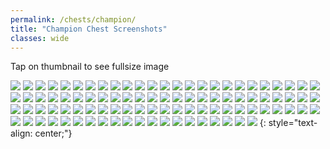 ```yaml
---
permalink: /chests/champion/
title: "Champion Chest Screenshots"
classes: wide
---  
```


Tap on thumbnail to see fullsize image

[![](https://media.discordapp.net/attachments/826525665116553228/827368700528033812/image0.png?width=199&height=139)](https://cdn.discordapp.com/attachments/826525665116553228/827368700528033812/image0.png)
[![](https://media.discordapp.net/attachments/826525665116553228/828439499486527508/image1.png?width=199&height=139)](https://cdn.discordapp.com/attachments/826525665116553228/828439499486527508/image1.png)
[![](https://media.discordapp.net/attachments/826525665116553228/830211931804532786/image2.png?width=199&height=139)](https://cdn.discordapp.com/attachments/826525665116553228/830211931804532786/image2.png)
[![](https://media.discordapp.net/attachments/826525665116553228/830833740410126376/image0.png?width=199&height=139)](https://cdn.discordapp.com/attachments/826525665116553228/830833740410126376/image0.png)
[![](https://media.discordapp.net/attachments/826525665116553228/835731551538118666/IMG_3447.PNG?width=199&height=139)](https://cdn.discordapp.com/attachments/826525665116553228/835731551538118666/IMG_3447.PNG)
[![](https://media.discordapp.net/attachments/826525665116553228/835731713538785320/IMG_3462.PNG?width=199&height=139)](https://cdn.discordapp.com/attachments/826525665116553228/835731713538785320/IMG_3462.PNG)
[![](https://media.discordapp.net/attachments/826525665116553228/835731875313221673/IMG_3575.PNG?width=199&height=139)](https://cdn.discordapp.com/attachments/826525665116553228/835731875313221673/IMG_3575.PNG)
[![](https://media.discordapp.net/attachments/826525665116553228/835731883350294538/IMG_3527.PNG?width=199&height=139)](https://cdn.discordapp.com/attachments/826525665116553228/835731883350294538/IMG_3527.PNG)
[![](https://media.discordapp.net/attachments/826525665116553228/840815565211959329/IMG_3771.PNG?width=199&height=139)](https://cdn.discordapp.com/attachments/826525665116553228/840815565211959329/IMG_3771.PNG)
[![](https://media.discordapp.net/attachments/826525665116553228/840815878114508820/IMG_3956.PNG?width=199&height=139)](https://cdn.discordapp.com/attachments/826525665116553228/840815878114508820/IMG_3956.PNG)
[![](https://media.discordapp.net/attachments/826525665116553228/862195363153838140/image0.jpg?width=199&height=139)](https://cdn.discordapp.com/attachments/826525665116553228/862195363153838140/image0.jpg)
[![](https://media.discordapp.net/attachments/826525665116553228/862196301235093504/IMG_4071.PNG?width=199&height=139)](https://cdn.discordapp.com/attachments/826525665116553228/862196301235093504/IMG_4071.PNG)
[![](https://media.discordapp.net/attachments/826525665116553228/862196617893118023/IMG_4392.PNG?width=199&height=139)](https://cdn.discordapp.com/attachments/826525665116553228/862196617893118023/IMG_4392.PNG)
[![](https://media.discordapp.net/attachments/826525665116553228/862196759987879936/IMG_4494.PNG?width=199&height=139)](https://cdn.discordapp.com/attachments/826525665116553228/862196759987879936/IMG_4494.PNG)
[![](https://media.discordapp.net/attachments/826525665116553228/862196766072897546/IMG_4554.PNG?width=199&height=139)](https://cdn.discordapp.com/attachments/826525665116553228/862196766072897546/IMG_4554.PNG)
[![](https://media.discordapp.net/attachments/826525665116553228/862197121086914560/IMG_4835.PNG?width=199&height=139)](https://cdn.discordapp.com/attachments/826525665116553228/862197121086914560/IMG_4835.PNG)
[![](https://media.discordapp.net/attachments/826525665116553228/862197283902586880/IMG_4950.PNG?width=199&height=139)](https://cdn.discordapp.com/attachments/826525665116553228/862197283902586880/IMG_4950.PNG)
[![](https://media.discordapp.net/attachments/826525665116553228/862198148864016394/IMG_5039.PNG?width=199&height=139)](https://cdn.discordapp.com/attachments/826525665116553228/862198148864016394/IMG_5039.PNG)
[![](https://media.discordapp.net/attachments/826525665116553228/862198153797304330/IMG_5235.PNG?width=199&height=139)](https://cdn.discordapp.com/attachments/826525665116553228/862198153797304330/IMG_5235.PNG)
[![](https://media.discordapp.net/attachments/826525665116553228/862198266536263680/IMG_5335.PNG?width=199&height=139)](https://cdn.discordapp.com/attachments/826525665116553228/862198266536263680/IMG_5335.PNG)
[![](https://media.discordapp.net/attachments/826525665116553228/862198635138646046/IMG_5475.PNG?width=199&height=139)](https://cdn.discordapp.com/attachments/826525665116553228/862198635138646046/IMG_5475.PNG)
[![](https://media.discordapp.net/attachments/826525665116553228/862198819546595338/IMG_5546.PNG?width=199&height=139)](https://cdn.discordapp.com/attachments/826525665116553228/862198819546595338/IMG_5546.PNG)
[![](https://media.discordapp.net/attachments/826525665116553228/862198973354999848/IMG_5674.PNG?width=199&height=139)](https://cdn.discordapp.com/attachments/826525665116553228/862198973354999848/IMG_5674.PNG)
[![](https://media.discordapp.net/attachments/826525665116553228/866190434982952990/IMG_5909.PNG?width=199&height=139)](https://cdn.discordapp.com/attachments/826525665116553228/866190434982952990/IMG_5909.PNG)
[![](https://media.discordapp.net/attachments/826525665116553228/866190611148439552/IMG_6140.PNG?width=199&height=139)](https://cdn.discordapp.com/attachments/826525665116553228/866190611148439552/IMG_6140.PNG)
[![](https://media.discordapp.net/attachments/826525665116553228/866190866702663690/IMG_6390.PNG?width=199&height=139)](https://cdn.discordapp.com/attachments/826525665116553228/866190866702663690/IMG_6390.PNG)
[![](https://media.discordapp.net/attachments/826525665116553228/866190870423535656/IMG_6391.PNG?width=199&height=139)](https://cdn.discordapp.com/attachments/826525665116553228/866190870423535656/IMG_6391.PNG)
[![](https://media.discordapp.net/attachments/826525665116553228/874157617721790524/IMG_6974.PNG?width=199&height=139)](https://cdn.discordapp.com/attachments/826525665116553228/874157617721790524/IMG_6974.PNG)
[![](https://media.discordapp.net/attachments/826525665116553228/874157619412074546/IMG_6959.PNG?width=199&height=139)](https://cdn.discordapp.com/attachments/826525665116553228/874157619412074546/IMG_6959.PNG)
[![](https://media.discordapp.net/attachments/826525665116553228/874157909410471986/IMG_7210.PNG?width=199&height=139)](https://cdn.discordapp.com/attachments/826525665116553228/874157909410471986/IMG_7210.PNG)
[![](https://media.discordapp.net/attachments/826525665116553228/874158474806841364/IMG_7733.PNG?width=199&height=139)](https://cdn.discordapp.com/attachments/826525665116553228/874158474806841364/IMG_7733.PNG)
[![](https://media.discordapp.net/attachments/826525665116553228/886523715658088458/IMG_8419.PNG?width=199&height=139)](https://cdn.discordapp.com/attachments/826525665116553228/886523715658088458/IMG_8419.PNG)
[![](https://media.discordapp.net/attachments/826525665116553228/886524051877658694/IMG_8568.PNG?width=199&height=139)](https://cdn.discordapp.com/attachments/826525665116553228/886524051877658694/IMG_8568.PNG)
[![](https://media.discordapp.net/attachments/826525665116553228/886524071049834517/IMG_8823.PNG?width=199&height=139)](https://cdn.discordapp.com/attachments/826525665116553228/886524071049834517/IMG_8823.PNG)
[![](https://media.discordapp.net/attachments/826525665116553228/886524071876132864/IMG_8775.PNG?width=199&height=139)](https://cdn.discordapp.com/attachments/826525665116553228/886524071876132864/IMG_8775.PNG)
[![](https://media.discordapp.net/attachments/826525665116553228/886524622986678302/IMG_9166.PNG?width=199&height=139)](https://cdn.discordapp.com/attachments/826525665116553228/886524622986678302/IMG_9166.PNG)
[![](https://media.discordapp.net/attachments/898566235908878366/898566736339685436/IMG_9606.PNG?width=199&height=139)](https://cdn.discordapp.com/attachments/898566235908878366/898566736339685436/IMG_9606.PNG)
[![](https://media.discordapp.net/attachments/898566235908878366/898567007153311755/IMG_9787.PNG?width=199&height=139)](https://cdn.discordapp.com/attachments/898566235908878366/898567007153311755/IMG_9787.PNG)
[![](https://media.discordapp.net/attachments/898566235908878366/915676945826594836/IMG_3510.PNG?width=199&height=139)](https://cdn.discordapp.com/attachments/898566235908878366/915676945826594836/IMG_3510.PNG)
[![](https://media.discordapp.net/attachments/898566235908878366/915677086734233621/IMG_4004.PNG?width=199&height=139)](https://cdn.discordapp.com/attachments/898566235908878366/915677086734233621/IMG_4004.PNG)
[![](https://media.discordapp.net/attachments/898566235908878366/915677101351370802/IMG_9787.PNG?width=199&height=139)](https://cdn.discordapp.com/attachments/898566235908878366/915677101351370802/IMG_9787.PNG)
[![](https://media.discordapp.net/attachments/898566235908878366/915677225431494697/IMG_9847.PNG?width=199&height=139)](https://cdn.discordapp.com/attachments/898566235908878366/915677225431494697/IMG_9847.PNG)
[![](https://media.discordapp.net/attachments/898566235908878366/915677333795508274/IMG_0149.PNG?width=199&height=139)](https://cdn.discordapp.com/attachments/898566235908878366/915677333795508274/IMG_0149.PNG)
[![](https://media.discordapp.net/attachments/898566235908878366/915677494756147250/IMG_0282.PNG?width=199&height=139)](https://cdn.discordapp.com/attachments/898566235908878366/915677494756147250/IMG_0282.PNG)
[![](https://media.discordapp.net/attachments/898566235908878366/915677677946568724/IMG_0321.PNG?width=199&height=139)](https://cdn.discordapp.com/attachments/898566235908878366/915677677946568724/IMG_0321.PNG)
[![](https://media.discordapp.net/attachments/898566235908878366/915677869991133234/IMG_0562.PNG?width=199&height=139)](https://cdn.discordapp.com/attachments/898566235908878366/915677869991133234/IMG_0562.PNG)
[![](https://media.discordapp.net/attachments/898566235908878366/915677880007159818/IMG_0587.PNG?width=199&height=139)](https://cdn.discordapp.com/attachments/898566235908878366/915677880007159818/IMG_0587.PNG)
[![](https://media.discordapp.net/attachments/898566235908878366/915678082147442749/IMG_0830.PNG?width=199&height=139)](https://cdn.discordapp.com/attachments/898566235908878366/915678082147442749/IMG_0830.PNG)
[![](https://media.discordapp.net/attachments/898566235908878366/915678090485727252/IMG_0826.PNG?width=199&height=139)](https://cdn.discordapp.com/attachments/898566235908878366/915678090485727252/IMG_0826.PNG)
[![](https://media.discordapp.net/attachments/898566235908878366/915678469822771230/IMG_1067.PNG?width=199&height=139)](https://cdn.discordapp.com/attachments/898566235908878366/915678469822771230/IMG_1067.PNG)
[![](https://media.discordapp.net/attachments/898566235908878366/915678601310011433/IMG_1238.PNG?width=199&height=139)](https://cdn.discordapp.com/attachments/898566235908878366/915678601310011433/IMG_1238.PNG)
[![](https://media.discordapp.net/attachments/898566235908878366/915678832315478106/IMG_1560.PNG?width=199&height=139)](https://cdn.discordapp.com/attachments/898566235908878366/915678832315478106/IMG_1560.PNG)
[![](https://media.discordapp.net/attachments/898566235908878366/915678977526464622/IMG_1772.PNG?width=199&height=139)](https://cdn.discordapp.com/attachments/898566235908878366/915678977526464622/IMG_1772.PNG)
[![](https://media.discordapp.net/attachments/898566235908878366/915678979577507921/IMG_1897.PNG?width=199&height=139)](https://cdn.discordapp.com/attachments/898566235908878366/915678979577507921/IMG_1897.PNG)
[![](https://media.discordapp.net/attachments/898566235908878366/915679340753190974/IMG_2073.PNG?width=199&height=139)](https://cdn.discordapp.com/attachments/898566235908878366/915679340753190974/IMG_2073.PNG)
[![](https://media.discordapp.net/attachments/898566235908878366/915679347594133504/IMG_2188.PNG?width=199&height=139)](https://cdn.discordapp.com/attachments/898566235908878366/915679347594133504/IMG_2188.PNG)
[![](https://media.discordapp.net/attachments/898566235908878366/917773044439724062/IMG_2392.PNG?width=199&height=139)](https://cdn.discordapp.com/attachments/898566235908878366/917773044439724062/IMG_2392.PNG)
[![](https://media.discordapp.net/attachments/898566235908878366/950861154266255420/IMG_4363.PNG?width=199&height=139)](https://cdn.discordapp.com/attachments/898566235908878366/950861154266255420/IMG_4363.PNG)
[![](https://media.discordapp.net/attachments/898566235908878366/950861158003392604/IMG_2485.PNG?width=199&height=139)](https://cdn.discordapp.com/attachments/898566235908878366/950861158003392604/IMG_2485.PNG)
[![](https://media.discordapp.net/attachments/898566235908878366/950861305571577886/IMG_2603.PNG?width=199&height=139)](https://cdn.discordapp.com/attachments/898566235908878366/950861305571577886/IMG_2603.PNG)
[![](https://media.discordapp.net/attachments/898566235908878366/950861440225533952/IMG_2756.PNG?width=199&height=139)](https://cdn.discordapp.com/attachments/898566235908878366/950861440225533952/IMG_2756.PNG)
[![](https://media.discordapp.net/attachments/898566235908878366/950861737899474974/IMG_2997.PNG?width=199&height=139)](https://cdn.discordapp.com/attachments/898566235908878366/950861737899474974/IMG_2997.PNG)
[![](https://media.discordapp.net/attachments/898566235908878366/950862818209595402/IMG_4095.PNG?width=199&height=139)](https://cdn.discordapp.com/attachments/898566235908878366/950862818209595402/IMG_4095.PNG)
[![](https://media.discordapp.net/attachments/898566235908878366/950862820390613062/IMG_3717.PNG?width=199&height=139)](https://cdn.discordapp.com/attachments/898566235908878366/950862820390613062/IMG_3717.PNG)
[![](https://media.discordapp.net/attachments/898566235908878366/950862940272210013/IMG_4183.PNG?width=199&height=139)](https://cdn.discordapp.com/attachments/898566235908878366/950862940272210013/IMG_4183.PNG)
[![](https://media.discordapp.net/attachments/898566235908878366/950863058140536832/IMG_4598.PNG?width=199&height=139)](https://cdn.discordapp.com/attachments/898566235908878366/950863058140536832/IMG_4598.PNG)
[![](https://media.discordapp.net/attachments/898566235908878366/950863183827054612/IMG_4654.PNG?width=199&height=139)](https://cdn.discordapp.com/attachments/898566235908878366/950863183827054612/IMG_4654.PNG)
[![](https://media.discordapp.net/attachments/898566235908878366/1024586543739981864/IMG_9419.PNG?width=199&height=139)](https://cdn.discordapp.com/attachments/898566235908878366/1024586543739981864/IMG_9419.PNG)
[![](https://media.discordapp.net/attachments/898566235908878366/1024587000885559396/IMG_4183.PNG?width=199&height=139)](https://cdn.discordapp.com/attachments/898566235908878366/1024587000885559396/IMG_4183.PNG)
[![](https://media.discordapp.net/attachments/898566235908878366/1024587237540778035/IMG_5086.PNG?width=199&height=139)](https://cdn.discordapp.com/attachments/898566235908878366/1024587237540778035/IMG_5086.PNG)
[![](https://media.discordapp.net/attachments/898566235908878366/1024587346320035920/IMG_5203.PNG?width=199&height=139)](https://cdn.discordapp.com/attachments/898566235908878366/1024587346320035920/IMG_5203.PNG)
[![](https://media.discordapp.net/attachments/898566235908878366/1024587449453785088/IMG_5230.PNG?width=199&height=139)](https://cdn.discordapp.com/attachments/898566235908878366/1024587449453785088/IMG_5230.PNG)
[![](https://media.discordapp.net/attachments/898566235908878366/1024587566969794560/IMG_4640.PNG?width=199&height=139)](https://cdn.discordapp.com/attachments/898566235908878366/1024587566969794560/IMG_4640.PNG)
[![](https://media.discordapp.net/attachments/898566235908878366/1024587576356655186/IMG_5380.PNG?width=199&height=139)](https://cdn.discordapp.com/attachments/898566235908878366/1024587576356655186/IMG_5380.PNG)
[![](https://media.discordapp.net/attachments/898566235908878366/1024587578164400128/IMG_5331.PNG?width=199&height=139)](https://cdn.discordapp.com/attachments/898566235908878366/1024587578164400128/IMG_5331.PNG)
[![](https://media.discordapp.net/attachments/898566235908878366/1024587706690457600/IMG_5497.PNG?width=199&height=139)](https://cdn.discordapp.com/attachments/898566235908878366/1024587706690457600/IMG_5497.PNG)
[![](https://media.discordapp.net/attachments/898566235908878366/1024587712650555402/IMG_5485.PNG?width=199&height=139)](https://cdn.discordapp.com/attachments/898566235908878366/1024587712650555402/IMG_5485.PNG)
[![](https://media.discordapp.net/attachments/898566235908878366/1024587890870718545/IMG_5607.PNG?width=199&height=139)](https://cdn.discordapp.com/attachments/898566235908878366/1024587890870718545/IMG_5607.PNG)
[![](https://media.discordapp.net/attachments/898566235908878366/1024587899976556554/IMG_5561.PNG?width=199&height=139)](https://cdn.discordapp.com/attachments/898566235908878366/1024587899976556554/IMG_5561.PNG)
[![](https://media.discordapp.net/attachments/898566235908878366/1024587900609904681/IMG_5644.PNG?width=199&height=139)](https://cdn.discordapp.com/attachments/898566235908878366/1024587900609904681/IMG_5644.PNG)
[![](https://media.discordapp.net/attachments/898566235908878366/1024588006021156934/IMG_4726.PNG?width=199&height=139)](https://cdn.discordapp.com/attachments/898566235908878366/1024588006021156934/IMG_4726.PNG)
[![](https://media.discordapp.net/attachments/898566235908878366/1024588018021044285/IMG_5724.PNG?width=199&height=139)](https://cdn.discordapp.com/attachments/898566235908878366/1024588018021044285/IMG_5724.PNG)
[![](https://media.discordapp.net/attachments/898566235908878366/1024588219947421717/IMG_5784.PNG?width=199&height=139)](https://cdn.discordapp.com/attachments/898566235908878366/1024588219947421717/IMG_5784.PNG)
[![](https://media.discordapp.net/attachments/898566235908878366/1024588221063114782/IMG_5802.PNG?width=199&height=139)](https://cdn.discordapp.com/attachments/898566235908878366/1024588221063114782/IMG_5802.PNG)
[![](https://media.discordapp.net/attachments/898566235908878366/1024588356094533712/IMG_5890.PNG?width=199&height=139)](https://cdn.discordapp.com/attachments/898566235908878366/1024588356094533712/IMG_5890.PNG)
[![](https://media.discordapp.net/attachments/898566235908878366/1024588356874670130/IMG_5907.PNG?width=199&height=139)](https://cdn.discordapp.com/attachments/898566235908878366/1024588356874670130/IMG_5907.PNG)
[![](https://media.discordapp.net/attachments/898566235908878366/1024588492099031040/IMG_5939.PNG?width=199&height=139)](https://cdn.discordapp.com/attachments/898566235908878366/1024588492099031040/IMG_5939.PNG)
[![](https://media.discordapp.net/attachments/898566235908878366/1024588503234904136/IMG_5957.PNG?width=199&height=139)](https://cdn.discordapp.com/attachments/898566235908878366/1024588503234904136/IMG_5957.PNG)
[![](https://media.discordapp.net/attachments/898566235908878366/1024588642032812093/IMG_5095.PNG?width=199&height=139)](https://cdn.discordapp.com/attachments/898566235908878366/1024588642032812093/IMG_5095.PNG)
[![](https://media.discordapp.net/attachments/898566235908878366/1024589195190214726/IMG_6104.PNG?width=199&height=139)](https://cdn.discordapp.com/attachments/898566235908878366/1024589195190214726/IMG_6104.PNG)
[![](https://media.discordapp.net/attachments/898566235908878366/1024589734984564786/IMG_6540.PNG?width=199&height=139)](https://cdn.discordapp.com/attachments/898566235908878366/1024589734984564786/IMG_6540.PNG)
[![](https://media.discordapp.net/attachments/898566235908878366/1024589835928870922/IMG_6635.PNG?width=199&height=139)](https://cdn.discordapp.com/attachments/898566235908878366/1024589835928870922/IMG_6635.PNG)
[![](https://media.discordapp.net/attachments/898566235908878366/1028380185252352030/IMG_6743.PNG?width=199&height=139)](https://cdn.discordapp.com/attachments/898566235908878366/1028380185252352030/IMG_6743.PNG)
[![](https://media.discordapp.net/attachments/898566235908878366/1028380190398750760/IMG_6718.PNG?width=199&height=139)](https://cdn.discordapp.com/attachments/898566235908878366/1028380190398750760/IMG_6718.PNG)
[![](https://media.discordapp.net/attachments/898566235908878366/1028380191355056158/IMG_6841.PNG?width=199&height=139)](https://cdn.discordapp.com/attachments/898566235908878366/1028380191355056158/IMG_6841.PNG)
{: style="text-align: center;"}
